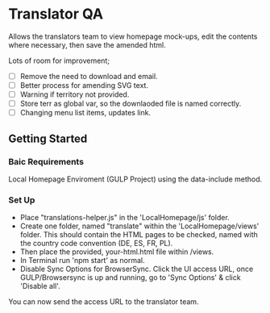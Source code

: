 # Translator QA

Allows the translators team to view homepage mock-ups, edit the contents where necessary, then save the amended html.

Lots of room for improvement;

- [ ] Remove the need to download and email.
- [ ] Better process for amending SVG text.
- [ ] Warning if territory not provided.
- [ ] Store terr as global var, so the downlaoded file is named correctly.
- [ ] Changing menu list items, updates link.

## Getting Started

### Baic Requirements
Local Homepage Enviroment (GULP Project) using the data-include method.

### Set Up

* Place "translations-helper.js" in the 'LocalHomepage/js' folder.
* Create one folder, named "translate" within the 'LocalHomepage/views' folder. This should contain the HTML pages to be checked, named with the country code convention (DE, ES, FR, PL).
* Then place the provided, your-html.html file within /views.
* In Terminal run 'npm start' as normal.
* Disable Sync Options for BrowserSync. Click the UI access URL, once GULP/Browsersync is up and running, go to 'Sync Options' & click 'Disable all'.

You can now send the access URL to the translator team.
